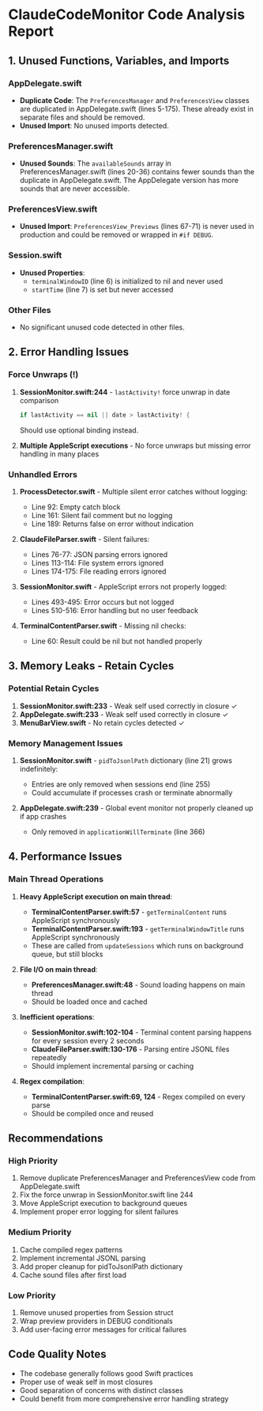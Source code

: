 # ClaudeCodeMonitor Code Analysis Report

## 1. Unused Functions, Variables, and Imports

### AppDelegate.swift
- **Duplicate Code**: The `PreferencesManager` and `PreferencesView` classes are duplicated in AppDelegate.swift (lines 5-175). These already exist in separate files and should be removed.
- **Unused Import**: No unused imports detected.

### PreferencesManager.swift
- **Unused Sounds**: The `availableSounds` array in PreferencesManager.swift (lines 20-36) contains fewer sounds than the duplicate in AppDelegate.swift. The AppDelegate version has more sounds that are never accessible.

### PreferencesView.swift
- **Unused Import**: `PreferencesView_Previews` (lines 67-71) is never used in production and could be removed or wrapped in `#if DEBUG`.

### Session.swift
- **Unused Properties**: 
  - `terminalWindowID` (line 6) is initialized to nil and never used
  - `startTime` (line 7) is set but never accessed

### Other Files
- No significant unused code detected in other files.

## 2. Error Handling Issues

### Force Unwraps (!)
1. **SessionMonitor.swift:244** - `lastActivity!` force unwrap in date comparison
   ```swift
   if lastActivity == nil || date > lastActivity! {
   ```
   Should use optional binding instead.

2. **Multiple AppleScript executions** - No force unwraps but missing error handling in many places

### Unhandled Errors
1. **ProcessDetector.swift** - Multiple silent error catches without logging:
   - Line 92: Empty catch block
   - Line 161: Silent fail comment but no logging
   - Line 189: Returns false on error without indication

2. **ClaudeFileParser.swift** - Silent failures:
   - Lines 76-77: JSON parsing errors ignored
   - Lines 113-114: File system errors ignored
   - Lines 174-175: File reading errors ignored

3. **SessionMonitor.swift** - AppleScript errors not properly logged:
   - Lines 493-495: Error occurs but not logged
   - Lines 510-516: Error handling but no user feedback

4. **TerminalContentParser.swift** - Missing nil checks:
   - Line 60: Result could be nil but not handled properly

## 3. Memory Leaks - Retain Cycles

### Potential Retain Cycles
1. **SessionMonitor.swift:233** - Weak self used correctly in closure ✓
2. **AppDelegate.swift:233** - Weak self used correctly in closure ✓
3. **MenuBarView.swift** - No retain cycles detected ✓

### Memory Management Issues
1. **SessionMonitor.swift** - `pidToJsonlPath` dictionary (line 21) grows indefinitely:
   - Entries are only removed when sessions end (line 255)
   - Could accumulate if processes crash or terminate abnormally

2. **AppDelegate.swift:239** - Global event monitor not properly cleaned up if app crashes
   - Only removed in `applicationWillTerminate` (line 366)

## 4. Performance Issues

### Main Thread Operations
1. **Heavy AppleScript execution on main thread**:
   - **TerminalContentParser.swift:57** - `getTerminalContent` runs AppleScript synchronously
   - **TerminalContentParser.swift:193** - `getTerminalWindowTitle` runs AppleScript synchronously
   - These are called from `updateSessions` which runs on background queue, but still blocks

2. **File I/O on main thread**:
   - **PreferencesManager.swift:48** - Sound loading happens on main thread
   - Should be loaded once and cached

3. **Inefficient operations**:
   - **SessionMonitor.swift:102-104** - Terminal content parsing happens for every session every 2 seconds
   - **ClaudeFileParser.swift:130-176** - Parsing entire JSONL files repeatedly
   - Should implement incremental parsing or caching

4. **Regex compilation**:
   - **TerminalContentParser.swift:69, 124** - Regex compiled on every parse
   - Should be compiled once and reused

## Recommendations

### High Priority
1. Remove duplicate PreferencesManager and PreferencesView code from AppDelegate.swift
2. Fix the force unwrap in SessionMonitor.swift line 244
3. Move AppleScript execution to background queues
4. Implement proper error logging for silent failures

### Medium Priority
1. Cache compiled regex patterns
2. Implement incremental JSONL parsing
3. Add proper cleanup for pidToJsonlPath dictionary
4. Cache sound files after first load

### Low Priority
1. Remove unused properties from Session struct
2. Wrap preview providers in DEBUG conditionals
3. Add user-facing error messages for critical failures

## Code Quality Notes
- The codebase generally follows good Swift practices
- Proper use of weak self in most closures
- Good separation of concerns with distinct classes
- Could benefit from more comprehensive error handling strategy